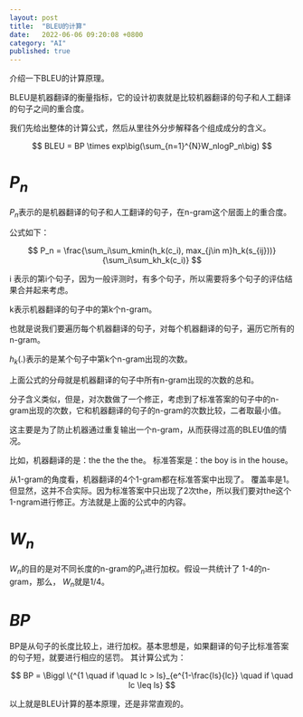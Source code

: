 ```yaml
---
layout: post
title:  "BLEU的计算"
date:   2022-06-06 09:20:08 +0800
category: "AI"
published: true
---
```


介绍一下BLEU的计算原理。

<!--more-->


BLEU是机器翻译的衡量指标，它的设计初衷就是比较机器翻译的句子和人工翻译的句子之间的重合度。

我们先给出整体的计算公式，然后从里往外分步解释各个组成成分的含义。

$$
BLEU = BP \times exp\big(\sum_{n=1}^{N}W_nlogP_n\big)
$$

# $P_n$
$P_n$表示的是机器翻译的句子和人工翻译的句子，在n-gram这个层面上的重合度。

公式如下：

$$
P_n = \frac{\sum_i\sum_kmin(h_k(c_i), max_{j\in m}h_k(s_{ij}))}{\sum_i\sum_kh_k(c_i)}
$$

i 表示的第i个句子，因为一般评测时，有多个句子，所以需要将多个句子的评估结果合并起来考虑。

k表示机器翻译的句子中的第k个n-gram。

也就是说我们要遍历每个机器翻译的句子，对每个机器翻译的句子，遍历它所有的n-gram。

$h_k(.)$表示的是某个句子中第k个n-gram出现的次数。

上面公式的分母就是机器翻译的句子中所有n-gram出现的次数的总和。

分子含义类似，但是，对次数做了一个修正，考虑到了标准答案的句子中的n-gram出现的次数，它和机器翻译的句子的n-gram的次数比较，二者取最小值。

这主要是为了防止机器通过重复输出一个n-gram，从而获得过高的BLEU值的情况。

比如，机器翻译的是：the the the the。
标准答案是：the boy is in the house。

从1-gram的角度看，机器翻译的4个1-gram都在标准答案中出现了。
覆盖率是1。但显然，这并不合实际。因为标准答案中只出现了2次the，所以我们要对the这个1-ngram进行修正。方法就是上面的公式中的内容。

# $W_n$

$W_n$的目的是对不同长度的n-gram的$P_n$进行加权。假设一共统计了 1-4的n-gram，那么， $W_n$就是1/4。

# $BP$
BP是从句子的长度比较上，进行加权。基本思想是，如果翻译的句子比标准答案的句子短，就要进行相应的惩罚。
其计算公式为：

$$
BP = \Biggl \{^{1 \quad if \quad lc > ls}_{e^{1-\frac{ls}{lc}} \quad if \quad lc \leq ls}
$$


以上就是BLEU计算的基本原理，还是非常直观的。





